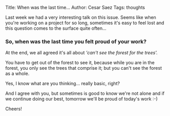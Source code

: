 Title: When was the last time...
Author: Cesar Saez
Tags: thoughts

Last week we had a very interesting talk on this issue. Seems like when
you're working on a project for so long, sometimes it's easy to feel
lost and this question comes to the surface quite often...

### So, when was the last time you felt proud of your work?

At the end, we all agreed it's all about *'can't see the forest for the
trees'.*

You have to get out of the forest to see it, because while you are in
the forest, you only see the trees that comprise it; but you can't see
the forest as a whole.

Yes, I know what are you thinking... really basic, right?

And I agree with you, but sometimes is good to know we're not alone and
if we continue doing our best, tomorrow we'll be proud of today's work
:-)

Cheers!